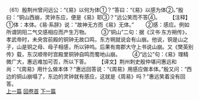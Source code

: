 （61）殷荆州曾问远公：“《易》以何为体①？”答曰：“《易》以感为体②。”殷曰：“铜山西崩，灵钟东应，便是《易》耶③？”远公笑而不答④。
　　【注释】①体：本体。《易·系辞》说：”故神无方而《易》无体。”
　　②感：感应。例如所谓阴阳二气交感相应而产生万物。
　　③”铜山”二句：据《汉书·东方朔传》，孝武帝时，未央宫前殿的铜钟无故口鸣，东方朔就说会有山崩。他说，铜是山之子，山是铜之母、母子相感，所以钟呜。后果有南郡大守上书说山崩。又《樊英别传》载，东汉顺帝时宫殿里铜钟自鸣而蜀地山崩。
　　④“远公”句：《易》理精微广大，惠远难加可否，所以下答。
　　【译文】荆州刺史殷仲堪问惠远和尚：“《周易》用什么做本体？”惠远回答说：“《周易》用感应做本体。”殷又问：“西边的铜山崩塌了，东边的灵钟就有感应，这就是《周易》吗？”惠远笑着没有回答。
<br>[上一篇](04_060) [回卷首](04_000) [下一篇](04_062)
